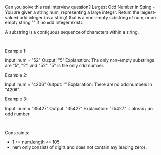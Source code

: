Can you solve this real interview question? Largest Odd Number in String - You are given a string num, representing a large integer. Return the largest-valued odd integer (as a string) that is a non-empty substring of num, or an empty string "" if no odd integer exists.

A substring is a contiguous sequence of characters within a string.

 

Example 1:


Input: num = "52"
Output: "5"
Explanation: The only non-empty substrings are "5", "2", and "52". "5" is the only odd number.


Example 2:


Input: num = "4206"
Output: ""
Explanation: There are no odd numbers in "4206".


Example 3:


Input: num = "35427"
Output: "35427"
Explanation: "35427" is already an odd number.


 

Constraints:

 * 1 <= num.length <= 105
 * num only consists of digits and does not contain any leading zeros.